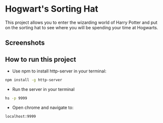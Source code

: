 # Hogwart's Sorting Hat

This project allows you to enter the wizarding world of Harry Potter and put on the sorting hat to see where you will be spending your time at Hogwarts.

## Screenshots


## How to run this project
* Use npm to install http-server in your terminal:
```sh
npm install -g http-server
```
* Run the server in your terminal
```sh
hs -p 9999
```
* Open chrome and navigate to:
```
localhost:9999
```
